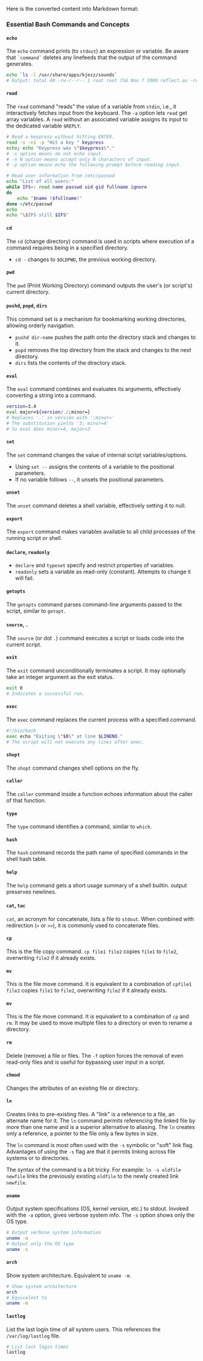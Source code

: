 Here is the converted content into Markdown format:

### Essential Bash Commands and Concepts

#### `echo`
The `echo` command prints (to `stdout`) an expression or variable. Be aware that `` `command` `` deletes any linefeeds that the output of the command generates.

```bash
echo `ls -l /usr/share/apps/kjezz/sounds`
# Output: total 40 -rw-r--r-- 1 root root 716 Nov 7 2000 reflect.au -rw-r--r-- 1 root root ...
```

#### `read`
The `read` command "reads" the value of a variable from `stdin`, i.e., it interactively fetches input from the keyboard. The `-a` option lets `read` get array variables. A `read` without an associated variable assigns its input to the dedicated variable `$REPLY`.

```bash
# Read a keypress without hitting ENTER.
read -s -n1 -p "Hit a key " keypress
echo; echo "Keypress was \"$keypress\"."
# -s option means do not echo input.
# -n N option means accept only N characters of input.
# -p option means echo the following prompt before reading input.

# Read user information from /etc/passwd
echo "List of all users:"
while IFS=: read name passwd uid gid fullname ignore
do
    echo "$name ($fullname)"
done </etc/passwd
echo
echo "\$IFS still $IFS"
```

#### `cd`
The `cd` (change directory) command is used in scripts where execution of a command requires being in a specified directory.

- `cd -` changes to `$OLDPWD`, the previous working directory.

#### `pwd`
The `pwd` (Print Working Directory) command outputs the user's (or script's) current directory.

#### `pushd`, `popd`, `dirs`
This command set is a mechanism for bookmarking working directories, allowing orderly navigation.

- `pushd dir-name` pushes the path onto the directory stack and changes to it.
- `popd` removes the top directory from the stack and changes to the next directory.
- `dirs` lists the contents of the directory stack.

#### `eval`
The `eval` command combines and evaluates its arguments, effectively converting a string into a command.

```bash
version=3.4
eval major=${version/./;minor=}
# Replaces '.' in version with ';minor='
# The substitution yields '3; minor=4'
# So eval does minor=4, major=3
```

#### `set`
The `set` command changes the value of internal script variables/options.

- Using `set --` assigns the contents of a variable to the positional parameters.
- If no variable follows `--`, it unsets the positional parameters.

#### `unset`
The `unset` command deletes a shell variable, effectively setting it to null.

#### `export`
The `export` command makes variables available to all child processes of the running script or shell.

#### `declare`, `readonly`
- `declare` and `typeset` specify and restrict properties of variables.
- `readonly` sets a variable as read-only (constant). Attempts to change it will fail.

#### `getopts`
The `getopts` command parses command-line arguments passed to the script, similar to `getopt`.

#### `source`, `.`
The `source` (or dot `.`) command executes a script or loads code into the current script.

#### `exit`
The `exit` command unconditionally terminates a script. It may optionally take an integer argument as the exit status.

```bash
exit 0
# Indicates a successful run.
```

#### `exec`
The `exec` command replaces the current process with a specified command.

```bash
#!/bin/bash
exec echo "Exiting \"$0\" at line $LINENO."
# The script will not execute any lines after exec.
```

#### `shopt`
The `shopt` command changes shell options on the fly.

#### `caller`
The `caller` command inside a function echoes information about the caller of that function.

#### `type`
The `type` command identifies a command, similar to `which`.

#### `hash`
The `hash` command records the path name of specified commands in the shell hash table.

#### `help`
The `help` command gets a short usage summary of a shell builtin. output preserves newlines.

#### `cat`, `tac`
`cat`, an acronym for concatenate, lists a file to `stdout`. When combined with redirection (`>` or `>>`), it is commonly used to concatenate files.

#### `cp`
This is the file copy command. `cp file1 file2` copies `file1` to `file2`, overwriting `file2` if it already exists.

#### `mv`
This is the file move command. It is equivalent to a combination of `cpfile1 file2` copies `file1` to `file2`, overwriting `file2` if it already exists.

#### `mv`
This is the file move command. It is equivalent to a combination of `cp` and `rm`. It may be used to move multiple files to a directory or even to rename a directory.

#### `rm`
Delete (remove) a file or files. The `-f` option forces the removal of even read-only files and is useful for bypassing user input in a script.

#### `chmod`
Changes the attributes of an existing file or directory.

#### `ln`
Creates links to pre-existing files. A "link" is a reference to a file, an alternate name for it. The `ln` command permits referencing the linked file by more than one name and is a superior alternative to aliasing. The `ln` creates only a reference, a pointer to the file only a few bytes in size.

The `ln` command is most often used with the `-s` symbolic or "soft" link flag. Advantages of using the `-s` flag are that it permits linking across file systems or to directories.

The syntax of the command is a bit tricky. For example: `ln -s oldfile newfile` links the previously existing `oldfile` to the newly created link `newfile`.

#### `uname`
Output system specifications (OS, kernel version, etc.) to stdout. Invoked with the `-a` option, gives verbose system info. The `-s` option shows only the OS type.

```bash
# Output verbose system information
uname -a
# Output only the OS type
uname -s
```

#### `arch`
Show system architecture. Equivalent to `uname -m`.

```bash
# Show system architecture
arch
# Equivalent to
uname -m
```

#### `lastlog`
List the last login time of all system users. This references the `/var/log/lastlog` file.

```bash
# List last login times
lastlog
```